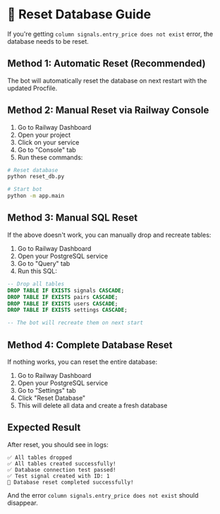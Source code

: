 # 🔄 Reset Database Guide

If you're getting `column signals.entry_price does not exist` error, the database needs to be reset.

## Method 1: Automatic Reset (Recommended)

The bot will automatically reset the database on next restart with the updated Procfile.

## Method 2: Manual Reset via Railway Console

1. Go to Railway Dashboard
2. Open your project
3. Click on your service
4. Go to "Console" tab
5. Run these commands:

```bash
# Reset database
python reset_db.py

# Start bot
python -m app.main
```

## Method 3: Manual SQL Reset

If the above doesn't work, you can manually drop and recreate tables:

1. Go to Railway Dashboard
2. Open your PostgreSQL service
3. Go to "Query" tab
4. Run this SQL:

```sql
-- Drop all tables
DROP TABLE IF EXISTS signals CASCADE;
DROP TABLE IF EXISTS pairs CASCADE;
DROP TABLE IF EXISTS users CASCADE;
DROP TABLE IF EXISTS settings CASCADE;

-- The bot will recreate them on next start
```

## Method 4: Complete Database Reset

If nothing works, you can reset the entire database:

1. Go to Railway Dashboard
2. Open your PostgreSQL service
3. Go to "Settings" tab
4. Click "Reset Database"
5. This will delete all data and create a fresh database

## Expected Result

After reset, you should see in logs:
```
✅ All tables dropped
✅ All tables created successfully!
✅ Database connection test passed!
✅ Test signal created with ID: 1
🎉 Database reset completed successfully!
```

And the error `column signals.entry_price does not exist` should disappear.

